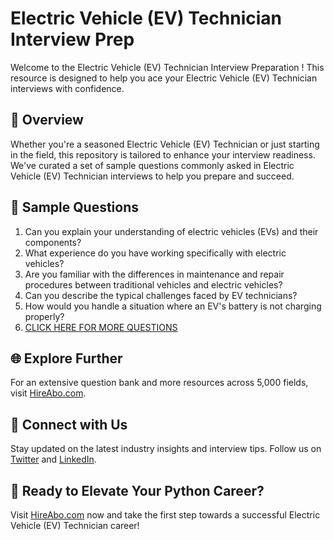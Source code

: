 # Electric Vehicle (EV) Technician Interview Prep

Welcome to the Electric Vehicle (EV) Technician Interview Preparation ! This resource is designed to help you ace your Electric Vehicle (EV) Technician interviews with confidence.

## 🚀 Overview

Whether you're a seasoned Electric Vehicle (EV) Technician or just starting in the field, this repository is tailored to enhance your interview readiness. We've curated a set of sample questions commonly asked in Electric Vehicle (EV) Technician interviews to help you prepare and succeed.

## 📝 Sample Questions

1. Can you explain your understanding of electric vehicles (EVs) and their components?
2. What experience do you have working specifically with electric vehicles?
3. Are you familiar with the differences in maintenance and repair procedures between traditional vehicles and electric vehicles?
4. Can you describe the typical challenges faced by EV technicians?
5. How would you handle a situation where an EV's battery is not charging properly?
6. [CLICK HERE FOR MORE QUESTIONS](https://hireabo.com/job/12_4_6/Electric%20Vehicle%20EV%20Technician)

## 🌐 Explore Further

For an extensive question bank and more resources across 5,000 fields, visit [HireAbo.com](https://www.hireabo.com).

## 📱 Connect with Us

Stay updated on the latest industry insights and interview tips. Follow us on [Twitter](https://twitter.com/hireabo) and [LinkedIn](https://www.linkedin.com/in/hire-abo-3609972a8/).

## 🚀 Ready to Elevate Your Python Career?

Visit [HireAbo.com](https://www.hireabo.com) now and take the first step towards a successful Electric Vehicle (EV) Technician career!